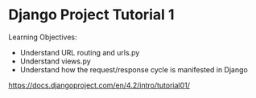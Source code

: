 
Django Project Tutorial 1
=========================

Learning Objectives:

* Understand URL routing and urls.py 
* Understand views.py
* Understand how the request/response cycle is manifested in Django


https://docs.djangoproject.com/en/4.2/intro/tutorial01/


